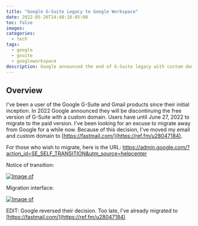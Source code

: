 ```yaml
---
title: "Google G-Suite Legacy to Google Workspace"
date: 2022-05-26T14:48:18-05:00
toc: false
images:
categories:
  - tech
tags: 
  - google
  - gsuite
  - googleworkspace
description: Google announced the end of G-Suite legacy with custom domains.
---
```


## Overview

I've been a user of the Google G-Suite and Gmail products since their initial inception. In 2022 Google announced they will be discontinuing the free version of G-Suite with a custom domain. Users have until June 27, 2022 to migrate to the paid version. I've been looking for an excuse to migrate away from Google for a while now. Because of this decision, I've moved my email and custom domain to [https://fastmail.com/](https://ref.fm/u28047184).

For those who wish to migrate, here is the URL: https://admin.google.com/?action_id=SE_SELF_TRANSITION&utm_source=helpcenter

Notice of transition:

[![Image of ](/images/2022-05-26-14-50-26.png)](/images/2022-05-26-14-50-26.png)

Migration interface:

[![Image of ](/images/2022-05-26-14-49-04.png)](/images/2022-05-26-14-49-04.png)



EDIT: Google reversed their decision.  Too late, I've already migrated to [https://fastmail.com/](https://ref.fm/u28047184)